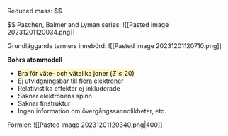 Reduced mass:
$$

$$
Paschen, Balmer and Lyman series:
![[Pasted image 20231201120034.png]]

Grundläggande termers innebörd:
![[Pasted image 20231201120710.png]]


**Bohrs atommodell**
- <mark style="background: #FFF3A3A6;">Bra för väte- och vätelika joner ($Z\le20$)</mark>
- Ej utvidgningsbar till flera elektroner
- Relativistika effekter ej inkluderade
- Saknar elektronens spinn
- Saknar finstruktur
- Ingen information om övergångssannolikheter, etc.

Formler:
![[Pasted image 20231201120340.png|400]]